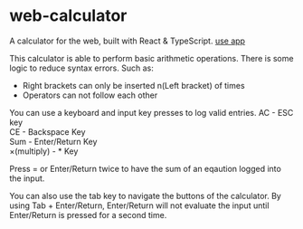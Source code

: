 # web-calculator

A calculator for the web, built with React & TypeScript. <a href="https://excelsior2021.github.io/calculator" target="_blank">use app</a>

This calculator is able to perform basic arithmetic operations. There is some logic to reduce syntax errors. Such as:

<ul>
  <li>Right brackets can only be inserted n(Left bracket) of times</li>
  <li>Operators can not follow each other</li>
</ul>

You can use a keyboard and input key presses to log valid entries.
AC - ESC key <br>
CE - Backspace Key <br>
Sum - Enter/Return Key <br>
×(multiply) - \* Key

Press = or Enter/Return twice to have the sum of an eqaution logged into the input.

You can also use the tab key to navigate the buttons of the calculator. By using Tab + Enter/Return, Enter/Return will not evaluate the input until Enter/Return is pressed for a second time.

